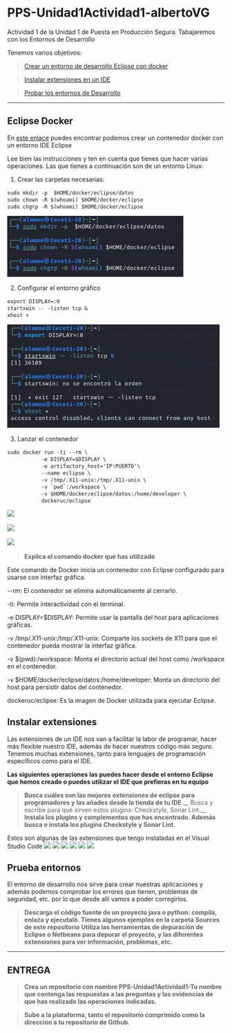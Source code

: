 # PPS-Unidad1Actividad1-albertoVG
Actividad 1 de la Unidad 1 de Puesta en Producción Segura. Tabajaremos con los Entornos de Desarrollo

Tenemos varios objetivos:

> [Crear un entorno de desarrollo Eclipse con docker](#Eclipse-Docker)

> [Instalar extensiones en un IDE](#Instalar-extensiones)

> [Probar los entornos de Desarrollo](#Prueba-entornos) 
---
## Eclipse Docker

En [este enlace](https://hub.docker.com/r/dockeruc/eclipse) puedes encontrar podemos crear un contenedor docker con un entorno IDE Eclipse

Lee bien las instrucciones y ten en cuenta que tienes que hacer varias operaciones. Las que tienes a continuación son de un entorno Linux:

1. Crear las carpetas necesarias:
~~~
sudo mkdir -p  $HOME/docker/eclipse/datos
sudo chown -R $(whoami) $HOME/docker/eclipse
sudo chgrp -R $(whoami) $HOME/docker/eclipse
~~~

![](Imagenes/Imagen1.png)

2. Configurar el entorno gráfico 

~~~
export DISPLAY=:0
startxwin -- -listen tcp &
xhost + 
~~~

![](Imagenes/Imagen2.png)

3. Lanzar el contenedor

~~~
sudo docker run -ti --rm \
           -e DISPLAY=$DISPLAY \
	       -e artifactory_host='IP:PUERTO'\
		   --name eclipse \
           -v /tmp/.X11-unix:/tmp/.X11-unix \
           -v `pwd`:/workspace \
           -v $HOME/docker/eclipse/datos:/home/developer \
           dockeruc/eclipse	

~~~
 
![](Imagenes/Imagen3)

![](Imagenes/Imagen4)

![](Imagenes/Imagen5)


> __Explica el comando docker que has utilizado__

Este comando de Docker inicia un contenedor con Eclipse configurado para usarse con interfaz gráfica.

   --rm: El contenedor se elimina automáticamente al cerrarlo.

   -ti: Permite interactividad con el terminal.

   -e DISPLAY=$DISPLAY: Permite usar la pantalla del host para aplicaciones gráficas.

   -v /tmp/.X11-unix:/tmp/.X11-unix: Comparte los sockets de X11 para que el contenedor pueda mostrar la interfaz gráfica.

   -v $(pwd):/workspace: Monta el directorio actual del host como /workspace en el contenedor.

   -v $HOME/docker/eclipse/datos:/home/developer: Monta un directorio del host para persistir datos del contenedor.

   dockeruc/eclipse: Es la imagen de Docker utilizada para ejecutar Eclipse.


## Instalar extensiones

Las extensiones de un IDE nos van a facilitar la labor de programar, hacer más flexible nuestro IDE, además de hacer nuestros código más seguro.
Tenemos muchas extensiones, tanto para lenguajes de programación específicos como para el IDE.

__Las siguientes operaciones las puedes hacer desde el entorno Eclipse que hemos creado o puedes utilizar el IDE que prefieras en tu equipo__
>__Busca cuáles son las mejores extensiones de eclipse para programadores y las añades desde la tienda de tu IDE__
>__ Busca y escribe para qué sirven estos plugins: Checkstyle, Sonar Lint.__
>__Instala los plugins y complementos que has encontrado. Además busca e instala los plugins Checkstyle y Sonar Lint.__

Estos son algunas de las extensiones que tengo instaladas en el Visual Studio Code
![](Imagenes/Imagen6)
![](Imagenes/Imagen7)
![](Imagenes/Imagen8)
![](Imagenes/Imagen9)
![](Imagenes/Imagen10)
![](Imagenes/Imagen11)


## Prueba entornos

El entorno de desarrollo nos sirve para crear nuestras aplicaciones y además podemos comprobar los errores que tienen, problemas de seguridad, etc. por lo que desde allí vamos a poder corregirlos.
>__Descarga el código fuente de un proyecto java o python: compila, enlaza y ejecutaló. Tienes algunos ejemplos en la carpeta Sources de este repositorio__
>__Utiliza las herramientas de depuración de Eclipse o Netbeans para depurar el proyecto, y las diferentes extensiones para ver información, problemas, etc.__

---
## ENTREGA
>__Crea un repositorio  con nombre PPS-Unidad1Actividad1-Tu nombre que contenga las respuestas a las preguntas y las evidencias de que has realizado las operaciones indicadas.__

>__Sube a la plataforma, tanto el repositorio comprimido como la dirección a tu repositorio de Github.__
